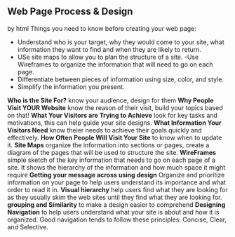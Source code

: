 ## Web Page Process & Design
by html
Things you need to know before creating your web page:
- Understand who is your target, why they would come to your site, what information they want to find and when they are likely to return.
- USe site maps to allow you to plan the structure of a site.
-Use  Wireframes to organize the information that will need to go on each page.
- Differentiate between pieces of information
using size, color, and style. 
- Simplify the information you present.

**Who is the Site For?** know your audience, design for them
**Why People Visit YOUR Website** know the reason of their visit, build your topics based on that!
**What Your Visitors are Trying to Achieve** look for key tasks and motivations, this can help guide your site designs.
**What Information Your Visitors Need** know theier needs to achieve their goals quickly and effectively.
**How Often People Will Visit Your Site** to know when to update it.
**Site Maps** organize the information into sections or pages,  create a diagram
of the pages that will be used
to structure the site.
**WireFrames** simple sketch of the key
information that needs to go on each page of a
site. It shows the hierarchy of the information
and how much space it might require
**Getting your message across using design** Organize and prioritize information on your page to help users understand its importance and what order to read it in.
**Visual hierarchy**  help users find what they are looking for as they usually skim the web sites until they find what they are looking for.
**grouping and Similarity** to make a
design easier to comprehend
**Designing Navigation** to help users understand what your site is about and how it is organized.
Good navigation tends to follow these principles: Concise, Clear, and Selective.

